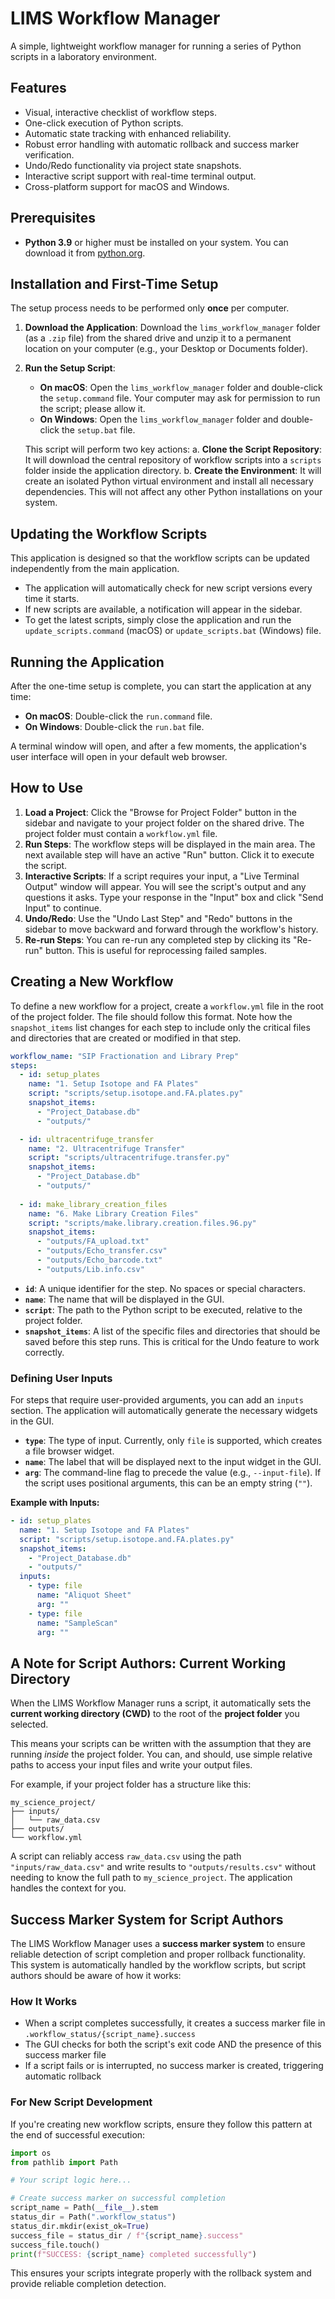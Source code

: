 # LIMS Workflow Manager

A simple, lightweight workflow manager for running a series of Python scripts in a laboratory environment.

## Features

-   Visual, interactive checklist of workflow steps.
-   One-click execution of Python scripts.
-   Automatic state tracking with enhanced reliability.
-   Robust error handling with automatic rollback and success marker verification.
-   Undo/Redo functionality via project state snapshots.
-   Interactive script support with real-time terminal output.
-   Cross-platform support for macOS and Windows.

## Prerequisites

-   **Python 3.9** or higher must be installed on your system. You can download it from [python.org](https://www.python.org/downloads/).

## Installation and First-Time Setup

The setup process needs to be performed only **once** per computer.

1.  **Download the Application**: Download the `lims_workflow_manager` folder (as a `.zip` file) from the shared drive and unzip it to a permanent location on your computer (e.g., your Desktop or Documents folder).

2.  **Run the Setup Script**:
    -   **On macOS**: Open the `lims_workflow_manager` folder and double-click the `setup.command` file. Your computer may ask for permission to run the script; please allow it.
    -   **On Windows**: Open the `lims_workflow_manager` folder and double-click the `setup.bat` file.

    This script will perform two key actions:
    a.  **Clone the Script Repository**: It will download the central repository of workflow scripts into a `scripts` folder inside the application directory.
    b.  **Create the Environment**: It will create an isolated Python virtual environment and install all necessary dependencies. This will not affect any other Python installations on your system.

## Updating the Workflow Scripts

This application is designed so that the workflow scripts can be updated independently from the main application.

-   The application will automatically check for new script versions every time it starts.
-   If new scripts are available, a notification will appear in the sidebar.
-   To get the latest scripts, simply close the application and run the `update_scripts.command` (macOS) or `update_scripts.bat` (Windows) file.

## Running the Application

After the one-time setup is complete, you can start the application at any time:

-   **On macOS**: Double-click the `run.command` file.
-   **On Windows**: Double-click the `run.bat` file.

A terminal window will open, and after a few moments, the application's user interface will open in your default web browser.

## How to Use

1.  **Load a Project**: Click the "Browse for Project Folder" button in the sidebar and navigate to your project folder on the shared drive. The project folder must contain a `workflow.yml` file.
2.  **Run Steps**: The workflow steps will be displayed in the main area. The next available step will have an active "Run" button. Click it to execute the script.
3.  **Interactive Scripts**: If a script requires your input, a "Live Terminal Output" window will appear. You will see the script's output and any questions it asks. Type your response in the "Input" box and click "Send Input" to continue.
3.  **Undo/Redo**: Use the "Undo Last Step" and "Redo" buttons in the sidebar to move backward and forward through the workflow's history.
4.  **Re-run Steps**: You can re-run any completed step by clicking its "Re-run" button. This is useful for reprocessing failed samples.

## Creating a New Workflow

To define a new workflow for a project, create a `workflow.yml` file in the root of the project folder. The file should follow this format. Note how the `snapshot_items` list changes for each step to include only the critical files and directories that are created or modified in that step.

```yaml
workflow_name: "SIP Fractionation and Library Prep"
steps:
  - id: setup_plates
    name: "1. Setup Isotope and FA Plates"
    script: "scripts/setup.isotope.and.FA.plates.py"
    snapshot_items:
      - "Project_Database.db"
      - "outputs/"

  - id: ultracentrifuge_transfer
    name: "2. Ultracentrifuge Transfer"
    script: "scripts/ultracentrifuge.transfer.py"
    snapshot_items:
      - "Project_Database.db"
      - "outputs/"
      
  - id: make_library_creation_files
    name: "6. Make Library Creation Files"
    script: "scripts/make.library.creation.files.96.py"
    snapshot_items:
      - "outputs/FA_upload.txt"
      - "outputs/Echo_transfer.csv"
      - "outputs/Echo_barcode.txt"
      - "outputs/Lib.info.csv"
```

-   **`id`**: A unique identifier for the step. No spaces or special characters.
-   **`name`**: The name that will be displayed in the GUI.
-   **`script`**: The path to the Python script to be executed, relative to the project folder.
-   **`snapshot_items`**: A list of the specific files and directories that should be saved before this step runs. This is critical for the Undo feature to work correctly.

### Defining User Inputs

For steps that require user-provided arguments, you can add an `inputs` section. The application will automatically generate the necessary widgets in the GUI.

-   **`type`**: The type of input. Currently, only `file` is supported, which creates a file browser widget.
-   **`name`**: The label that will be displayed next to the input widget in the GUI.
-   **`arg`**: The command-line flag to precede the value (e.g., `--input-file`). If the script uses positional arguments, this can be an empty string (`""`).

**Example with Inputs:**
```yaml
- id: setup_plates
  name: "1. Setup Isotope and FA Plates"
  script: "scripts/setup.isotope.and.FA.plates.py"
  snapshot_items:
    - "Project_Database.db"
    - "outputs/"
  inputs:
    - type: file
      name: "Aliquot Sheet"
      arg: ""
    - type: file
      name: "SampleScan"
      arg: ""
```
## A Note for Script Authors: Current Working Directory

When the LIMS Workflow Manager runs a script, it automatically sets the **current working directory (CWD)** to the root of the **project folder** you selected.

This means your scripts can be written with the assumption that they are running *inside* the project folder. You can, and should, use simple relative paths to access your input files and write your output files.

For example, if your project folder has a structure like this:

```
my_science_project/
├── inputs/
│   └── raw_data.csv
├── outputs/
└── workflow.yml
```

A script can reliably access `raw_data.csv` using the path `"inputs/raw_data.csv"` and write results to `"outputs/results.csv"` without needing to know the full path to `my_science_project`. The application handles the context for you.

## Success Marker System for Script Authors

The LIMS Workflow Manager uses a **success marker system** to ensure reliable detection of script completion and proper rollback functionality. This system is automatically handled by the workflow scripts, but script authors should be aware of how it works:

### How It Works
- When a script completes successfully, it creates a success marker file in `.workflow_status/{script_name}.success`
- The GUI checks for both the script's exit code AND the presence of this success marker file
- If a script fails or is interrupted, no success marker is created, triggering automatic rollback

### For New Script Development
If you're creating new workflow scripts, ensure they follow this pattern at the end of successful execution:

```python
import os
from pathlib import Path

# Your script logic here...

# Create success marker on successful completion
script_name = Path(__file__).stem
status_dir = Path(".workflow_status")
status_dir.mkdir(exist_ok=True)
success_file = status_dir / f"{script_name}.success"
success_file.touch()
print(f"SUCCESS: {script_name} completed successfully")
```

This ensures your scripts integrate properly with the rollback system and provide reliable completion detection.
